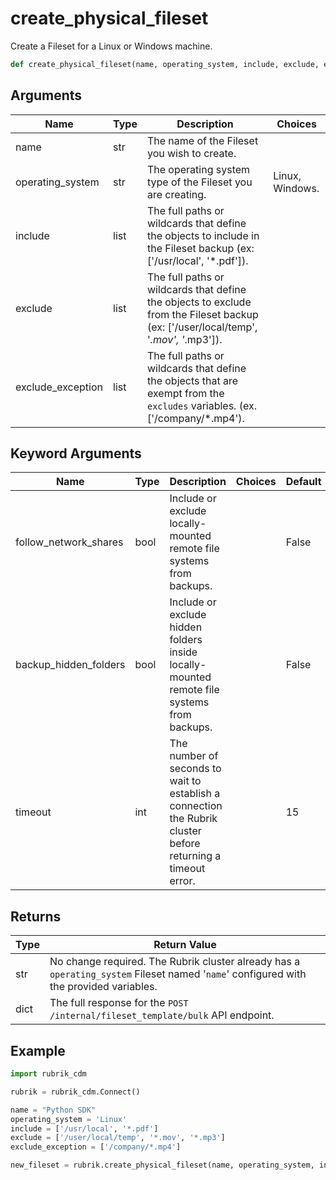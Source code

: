 # create_physical_fileset

Create a Fileset for a Linux or Windows machine.
```py
def create_physical_fileset(name, operating_system, include, exclude, exclude_exception, follow_network_shares=False, backup_hidden_folders=False, timeout=15)
```

## Arguments
| Name        | Type | Description                                                                 | Choices |
|-------------|------|-----------------------------------------------------------------------------|---------|
| name  | str  | The name of the Fileset you wish to create. |         |
| operating_system  | str  | The operating system type of the Fileset you are creating.  |    Linux, Windows.     |
| include  | list  | The full paths or wildcards that define the objects to include in the Fileset backup (ex: ['/usr/local', '*.pdf']). |         |
| exclude  | list  | The full paths or wildcards that define the objects to exclude from the Fileset backup (ex: ['/user/local/temp', '*.mov', '*.mp3']). |         |
| exclude_exception  | list  | The full paths or wildcards that define the objects that are exempt from the `excludes` variables. (ex. ['/company/*.mp4'). |         |
## Keyword Arguments
| Name        | Type | Description                                                                 | Choices | Default |
|-------------|------|-----------------------------------------------------------------------------|---------|---------|
| follow_network_shares  | bool  | Include or exclude locally-mounted remote file systems from backups.  |         |    False     |
| backup_hidden_folders  | bool  | Include or exclude hidden folders inside locally-mounted remote file systems from backups.  |         |    False     |
| timeout  | int  | The number of seconds to wait to establish a connection the Rubrik cluster before returning a timeout error.  |         |    15     |

## Returns
| Type | Return Value                                                                                   |
|------|-----------------------------------------------------------------------------------------------|
| str  | No change required. The Rubrik cluster already has a `operating_system` Fileset named '`name`' configured with the provided variables. |
| dict  | The full response for the `POST /internal/fileset_template/bulk` API endpoint. |
## Example
```py
import rubrik_cdm

rubrik = rubrik_cdm.Connect()

name = "Python SDK"
operating_system = 'Linux'
include = ['/usr/local', '*.pdf']
exclude = ['/user/local/temp', '*.mov', '*.mp3']
exclude_exception = ['/company/*.mp4']

new_fileset = rubrik.create_physical_fileset(name, operating_system, include, exclude, exclude_exception)
```